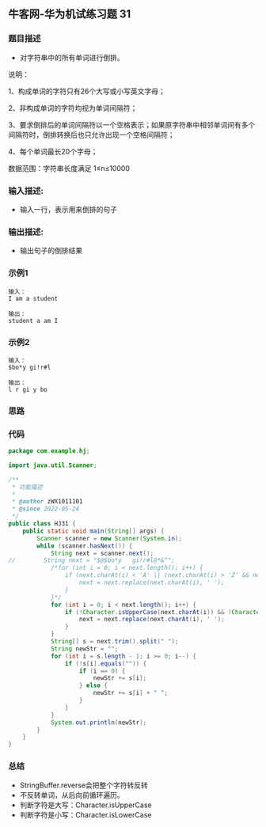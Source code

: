 ## 牛客网-华为机试练习题 31

### 题目描述

*   对字符串中的所有单词进行倒排。

说明：

1、构成单词的字符只有26个大写或小写英文字母；

2、非构成单词的字符均视为单词间隔符；

3、要求倒排后的单词间隔符以一个空格表示；如果原字符串中相邻单词间有多个间隔符时，倒排转换后也只允许出现一个空格间隔符；

4、每个单词最长20个字母；

数据范围：字符串长度满足 1≤n≤10000 

### 输入描述:

+   输入一行，表示用来倒排的句子

### 输出描述:

*   输出句子的倒排结果

### 示例1

```
输入：
I am a student

输出：
student a am I
```
### 示例2
```
输入：
$bo*y gi!r#l

输出：
l r gi y bo
```
### 思路

### 代码
```Java
package com.example.hj;

import java.util.Scanner;

/**
 * 功能描述
 *
 * @author zWX1011101
 * @since 2022-05-24
 */
public class HJ31 {
    public static void main(String[] args) {
        Scanner scanner = new Scanner(System.in);
        while (scanner.hasNext()) {
            String next = scanner.next();
//        String next = "$@$bo*y   gi!r#l@*&^";
            /*for (int i = 0; i < next.length(); i++) {
                if (next.charAt(i) < 'A' || (next.charAt(i) > 'Z' && next.charAt(i) < 'a') || next.charAt(i) > 'z') {
                    next = next.replace(next.charAt(i), ' ');
                }
            }*/
            for (int i = 0; i < next.length(); i++) {
                if (!Character.isUpperCase(next.charAt(i)) && !Character.isLowerCase(next.charAt(i))) {
                    next = next.replace(next.charAt(i), ' ');
                }
            }
            String[] s = next.trim().split(" ");
            String newStr = "";
            for (int i = s.length - 1; i >= 0; i--) {
                if (!s[i].equals("")) {
                    if (i == 0) {
                        newStr += s[i];
                    } else {
                        newStr += s[i] + " ";
                    }
                }
            }
            System.out.println(newStr);
        }
    }
}


```
### 总结
*   StringBuffer.reverse会把整个字符转反转
*   不反转单词，从后向前循环遍历。
*   判断字符是大写：Character.isUpperCase 
*   判断字符是小写：Character.isLowerCase
